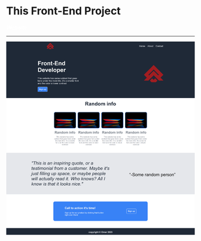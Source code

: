 # This Front-End Project

[<a style="text-decoration: none; color: white; font-style: italic; font-weight: bold;">Website</a>](https://pop2323.github.io/Front-End_Project_1/)

---

![Website-screenshoot](./imgs/Screenshot2.png)
